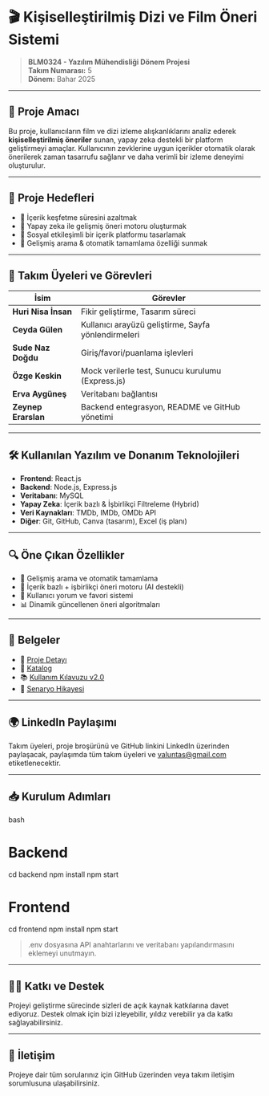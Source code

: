 # 🎬 Kişiselleştirilmiş Dizi ve Film Öneri Sistemi

> **BLM0324 - Yazılım Mühendisliği Dönem Projesi**  
> **Takım Numarası:** 5  
> **Dönem:** Bahar 2025  

---

## 📌 Proje Amacı

Bu proje, kullanıcıların film ve dizi izleme alışkanlıklarını analiz ederek **kişiselleştirilmiş öneriler** sunan, yapay zeka destekli bir platform geliştirmeyi amaçlar. Kullanıcının zevklerine uygun içerikler otomatik olarak önerilerek zaman tasarrufu sağlanır ve daha verimli bir izleme deneyimi oluşturulur.

---

## 🎯 Proje Hedefleri

- 🎯 İçerik keşfetme süresini azaltmak
- 🤖 Yapay zeka ile gelişmiş öneri motoru oluşturmak
- 💬 Sosyal etkileşimli bir içerik platformu tasarlamak
- 🔎 Gelişmiş arama & otomatik tamamlama özelliği sunmak

---

## 👥 Takım Üyeleri ve Görevleri

| İsim             | Görevler |
|------------------|----------|
| **Huri Nisa İnsan** | Fikir geliştirme, Tasarım süreci |
| **Ceyda Gülen**     | Kullanıcı arayüzü geliştirme, Sayfa yönlendirmeleri |
| **Sude Naz Doğdu**  | Giriş/favori/puanlama işlevleri |
| **Özge Keskin**     | Mock verilerle test, Sunucu kurulumu (Express.js) |
| **Erva Aygüneş**    | Veritabanı bağlantısı |
| **Zeynep Erarslan** | Backend entegrasyon, README ve GitHub yönetimi |

---

## 🛠️ Kullanılan Yazılım ve Donanım Teknolojileri

- **Frontend**: React.js
- **Backend**: Node.js, Express.js
- **Veritabanı**: MySQL
- **Yapay Zeka**: İçerik bazlı & İşbirlikçi Filtreleme (Hybrid)
- **Veri Kaynakları**: TMDb, IMDb, OMDb API
- **Diğer**: Git, GitHub, Canva (tasarım), Excel (iş planı)

---

## 🔍 Öne Çıkan Özellikler

- 🔎 Gelişmiş arama ve otomatik tamamlama
- 🤝 İçerik bazlı + işbirlikçi öneri motoru (AI destekli)
- 💬 Kullanıcı yorum ve favori sistemi
- 📊 Dinamik güncellenen öneri algoritmaları

---

## 📎 Belgeler

- 📄 [Proje Detayı](./proje_detayı_5.pdf)
- 📘 [Katalog](./katalog.pdf)
- 📚 [Kullanım Kılavuzu v2.0](./kullanımkılavuzu_5.pdf)
- 🧾 [Senaryo Hikayesi](./hikayekartlari.pdf)

---

## 🌍 LinkedIn Paylaşımı

Takım üyeleri, proje broşürünü ve GitHub linkini LinkedIn üzerinden paylaşacak, paylaşımda tüm takım üyeleri ve valuntas@gmail.com etiketlenecektir.

---

## 📥 Kurulum Adımları

bash
# Backend
cd backend
npm install
npm start

# Frontend
cd frontend
npm install
npm start


> .env dosyasına API anahtarlarını ve veritabanı yapılandırmasını eklemeyi unutmayın.

---

## 🧑‍💻 Katkı ve Destek

Projeyi geliştirme sürecinde sizleri de açık kaynak katkılarına davet ediyoruz. Destek olmak için bizi izleyebilir, yıldız verebilir ya da katkı sağlayabilirsiniz.

---

## 📧 İletişim

Projeye dair tüm sorularınız için GitHub üzerinden veya takım iletişim sorumlusuna ulaşabilirsiniz. 
